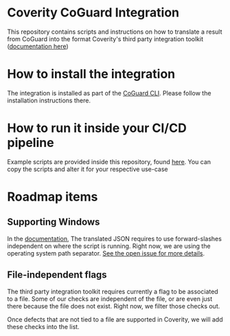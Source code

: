 # Coverity CoGuard Integration

This repository contains scripts and instructions on how to translate
a result from CoGuard into the format Coverity's third party
integration toolkit ([documentation
here](https://sig-product-docs.synopsys.com/bundle/coverity-docs/page/coverity-analysis/topics/running_the_third_party_integration_toolkit.html))

# How to install the integration

The integration is installed as part of the [CoGuard
CLI](https://github.com/coguardio/coguard-cli). Please follow the
installation instructions there.

# How to run it inside your CI/CD pipeline

Example scripts are provided inside this repository, found
[here](./example_scripts). You can copy the scripts and
alter it for your respective use-case

# Roadmap items

## Supporting Windows

In the
[documentation](https://sig-product-docs.synopsys.com/bundle/coverity-docs/page/coverity-analysis/topics/import_file_format_and_reference.html#cim_TPIP_import_format_examples__cim_TPIT_json),
The translated JSON requires to use forward-slashes independent on
where the script is running. Right now, we are using the operating
system path separator. [See the open issue for more
details](https://github.com/coguardio/coverity_integration/issues/1).

## File-independent flags

The third party integration toolkit requires currently a flag to be
associated to a file. Some of our checks are independent of the file,
or are even just there because the file does not exist. Right now, we
filter those checks out.

Once defects that are not tied to a file are supported in Coverity, we
will add these checks into the list.
